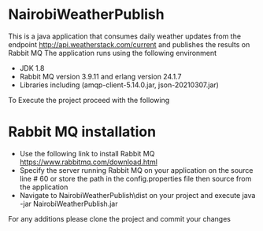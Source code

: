 # NairobiWeatherPublish



This is a java application that consumes daily weather updates from the endpoint http://api.weatherstack.com/current and publishes the results on Rabbit MQ
The application runs using the following environment


- JDK 1.8 
- Rabbit MQ version 3.9.11 and erlang version 24.1.7
- Libraries including (amqp-client-5.14.0.jar, json-20210307.jar)

To Execute the project proceed with the following 

# Rabbit MQ installation 
- Use the following link to install Rabbit MQ https://www.rabbitmq.com/download.html
- Specify the server running Rabbit MQ on your application on the source line # 60 or store the path in the config.properties file then source from the application
- Navigate to NairobiWeatherPublish\dist on your project and execute java -jar NairobiWeatherPublish.jar

For any additions please clone the project and commit your changes 
